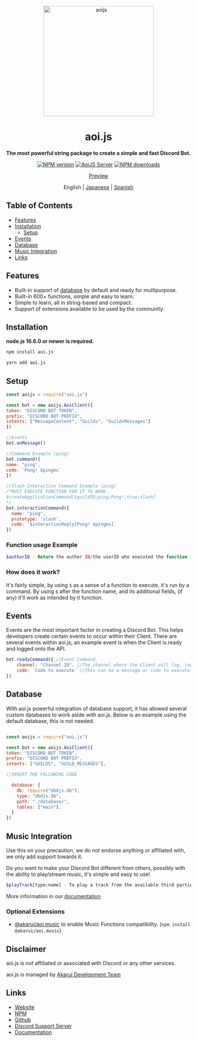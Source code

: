 <p align="center">
  <a href="https://aoi.js.org">
    <img width="300" src="https://cdn.discordapp.com/attachments/804813961190572093/1013150967379808296/aoijs-v6.png" alt="aoijs">
  </a>
</p>

<h1 align="center">aoi.js</h1>

<div align="center">

**The most powerful string package to create a simple and fast Discord Bot.**

[![NPM version][npm-image]][npm-url]
[![AoiJS Server][aoijs-server]][aoijs-server-url]
[![NPM downloads][download-image]][download-url]

[npm-image]: http://img.shields.io/npm/v/aoi.js.svg?style=flat-square
[npm-url]: http://npmjs.org/package/aoi.js
[download-image]: https://img.shields.io/npm/dt/aoi.js.svg?style=flat-square
[download-url]: https://npmjs.org/package/aoi.js
[aoijs-server]: https://img.shields.io/discord/773352845738115102?color=5865F2&logo=discord&logoColor=white
[aoijs-server-url]: https://aoi.js.org/invite

[Preview](https://aoi.js.org/docs/6.0.0/guides/setup)

English | [Japanese](./README-jp.md) | [Spanish](./README-spanish.md)

</div>

## Table of Contents
- [Features](#features) 
- [Installation](#installation)
  - [Setup](#setup)
- [Events](#events)
- [Database](#database)
- [Music Integration](#music-integration)
- [Links](#links)

## Features

- Built-in support of [database](https://www.npmjs.com/package/dbdjs.db) by default and ready for multipurpose.
- Built-in 600+ functions, simple and easy to learn.
- Simple to learn, all in string-based and compact.
- Support of extensions available to be used by the community.

## Installation

**node.js 16.6.0 or newer is required.**  


```bash
npm install aoi.js
```

```bash
yarn add aoi.js
```

## Setup

```javascript
const aoijs = require("aoi.js")

const bot = new aoijs.AoiClient({
token: "DISCORD BOT TOKEN",
prefix: "DISCORD BOT PREFIX",
intents: ["MessageContent", "Guilds", "GuildsMessages"]
})

//Events
bot.onMessage()

//Command Example (ping)
bot.command({
name: "ping",
code: `Pong! $pingms`
})

//Slash Interaction Command Example (ping)
/*MUST EXECUTE FUNCTION FOR IT TO WORK
$createApplicationCommand[$guildID;ping;Pong!;true;slash]
*/
bot.interactionCommand({
  name: "ping",
  prototype: 'slash',
  code: `$interactionReply[Pong! $pingms]`
})
```

### Function usage Example

```php
$authorID - Return the author ID/the userID who executed the function
```

### How does it work?

It's fairly simple, by using `$` as a sense of a function to execute, it's run by a command.
By using `$` after the function name, and its additional fields, (if any) it'll work as intended by it function.

## Events

Events are the most important factor in creating a Discord Bot. This helps developers create certain events to occur within their Client. There are several events within aoi.js, an example event is when the Client is ready and logged onto the API.

```javascript
bot.readyCommand({ //Event Command
    channel: "Channel ID", //The channel where the Client will log. (optional)
    code: `Code to execute` //This can be a message or code to execute.
})
```

## Database

With aoi.js powerful integration of database support, it has allowed several custom databases to work aside with aoi.js. Below is an example using the default database, this is not needed.

```javascript

const aoijs = require("aoi.js")

const bot = new aoijs.AoiClient({
token: "DISCORD BOT TOKEN",
prefix: "DISCORD BOT PREFIX",
intents: ["GUILDS", "GUILD_MESSAGES"],

//INSERT THE FOLLOWING CODE

  database: {
    db: require("dbdjs.db"),
    type: "dbdjs.db",
    path: "./database/",
    tables: ["main"],
  }
})
```

## Music Integration

Use this on your precaution, we do not endorse anything or affiliated with, we only add support towards it.

Do you want to make your Discord Bot different from others, possibly with the ability to play/stream music, it's simple and easy to use!

```php
$playTrack[type;name] - To play a track from the available third parties supported. 
```
More information in our [documentation](https://aoi.js.org/docs/advanced-guides/aoimusic/)

### Optional Extensions

- [@akarui/aoi.music](https://www.npmjs.com/package/@akarui/aoi.music) to enable Music Functions compatibility. (`npm install @akarui/aoi.music`)
    
## Disclaimer
    
aoi.js is not affiliated or associated with Discord or any other services.

aoi.js is managed by [Akarui Development Team](https://discord.gg/HMUfMXDQsV)   
    
## Links
- [Website](https://aoi.js.org)
- [NPM](https://www.npmjs.com/package/aoi.js)
- [Github](https://github.com/AkaruiDevelopment/aoi.js)
- [Discord Support Server](https://discord.gg/HMUfMXDQsV)
- [Documentation](https://aoi.js.org/docs/)
